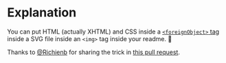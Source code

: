 # Explanation

You can put HTML (actually XHTML) and CSS inside a [`<foreignObject>` tag](https://developer.mozilla.org/en-US/docs/Web/SVG/Element/foreignObject) inside a SVG file inside an `<img>` tag inside your readme. 🤯

Thanks to [@Richienb](https://github.com/Richienb) for sharing the trick in [this pull request](https://github.com/sindresorhus/sindresorhus/pull/9).
